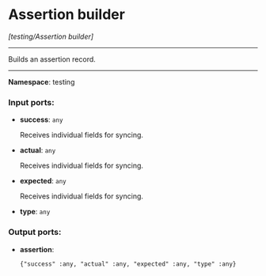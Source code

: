 # Assertion builder

_[testing/Assertion builder]_

---

Builds an assertion record.

---

__Namespace__: testing

### Input ports:

* __success__: ` any `

    Receives individual fields for syncing.


* __actual__: ` any `

    Receives individual fields for syncing.


* __expected__: ` any `

    Receives individual fields for syncing.


* __type__: ` any `

### Output ports:

* __assertion__: 
    ```
    {"success" :any, "actual" :any, "expected" :any, "type" :any}
    ```


